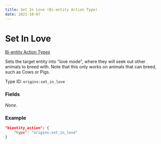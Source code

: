 ```yaml
---
title: Set In Love (Bi-entity Action Type)
date: 2021-10-07
---
```


# Set In Love

[Bi-entity Action Types](../bientity_action_types.md)

Sets the target entity into "love mode", where they will seek out other animals to breed with. Note that this only works on animals that can breed, such as Cows or Pigs.

Type ID: `origins:set_in_love`

### Fields

_None_.

### Example

```json
"bientity_action": {
    "type": "origins:set_in_love"
}
```

[//]: <> (flushed)
